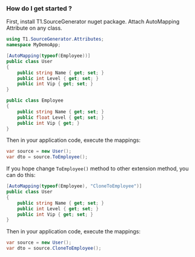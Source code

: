 ### How do I get started ?

First, install T1.SourceGenerator nuget package.
Attach AutoMapping Attribute on any class.

```csharp
using T1.SourceGenerator.Attributes;
namespace MyDemoApp;

[AutoMapping(typeof(Employee))]
public class User
{
    public string Name { get; set; }
    public int Level { get; set; }
    public int Vip { get; set; }
}

public class Employee 
{
    public string Name { get; set; }
    public float Level { get; set; }
    public int Vip { get; }
}
```

Then in your application code, execute the mappings:
```csharp
var source = new User();
var dto = source.ToEmployee(); 
```

If you hope change `ToEmployee()` method to other extension method, you can do this:
```csharp
[AutoMapping(typeof(Employee), "CloneToEmployee")]
public class User
{
    public string Name { get; set; }
    public int Level { get; set; }
    public int Vip { get; set; }
}
```

Then in your application code, execute the mappings:
```csharp
var source = new User();
var dto = source.CloneToEmployee(); 
```
